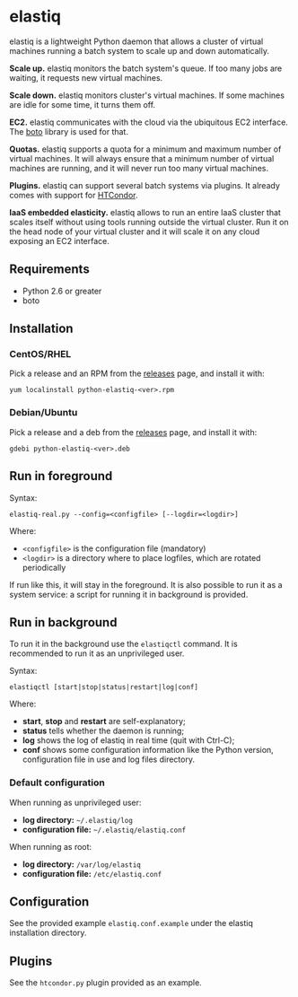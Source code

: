 elastiq
=======

elastiq is a lightweight Python daemon that allows a cluster of
virtual machines running a batch system to scale up and down
automatically.

**Scale up.** elastiq monitors the batch system's queue. If too many
jobs are waiting, it requests new virtual machines.

**Scale down.** elastiq monitors cluster's virtual machines. If some
machines are idle for some time, it turns them off.

**EC2.** elastiq communicates with the cloud via the ubiquitous EC2
interface. The [boto](https://github.com/boto/boto) library is used
for that.

**Quotas.** elastiq supports a quota for a minimum and maximum number
of virtual machines. It will always ensure that a minimum number of
virtual machines are running, and it will never run too many virtual
machines.

**Plugins.** elastiq can support several batch systems via plugins. It
already comes with support for
[HTCondor](http://research.cs.wisc.edu/htcondor/).

**IaaS embedded elasticity.** elastiq allows to run an entire IaaS
cluster that scales itself without using tools running outside the
virtual cluster. Run it on the head node of your virtual cluster and
it will scale it on any cloud exposing an EC2 interface.


Requirements
------------

*   Python 2.6 or greater
*   boto


Installation
------------


### CentOS/RHEL

Pick a release and an RPM from the
[releases](https://github.com/dberzano/elastiq/releases) page, and
install it with:

    yum localinstall python-elastiq-<ver>.rpm


### Debian/Ubuntu

Pick a release and a deb from the
[releases](https://github.com/dberzano/elastiq/releases) page, and
install it with:

    gdebi python-elastiq-<ver>.deb


Run in foreground
-----------------

Syntax:

    elastiq-real.py --config=<configfile> [--logdir=<logdir>]

Where:

*   `<configfile>` is the configuration file (mandatory)
*   `<logdir>` is a directory where to place logfiles, which are
    rotated periodically

If run like this, it will stay in the foreground. It is also possible
to run it as a system service: a script for running it in background
is provided.


Run in background
-----------------

To run it in the background use the `elastiqctl` command. It is
recommended to run it as an unprivileged user.

Syntax:

    elastiqctl [start|stop|status|restart|log|conf]

Where:

*   **start**, **stop** and **restart** are self-explanatory;
*   **status** tells whether the daemon is running;
*   **log** shows the log of elastiq in real time (quit with Ctrl-C);
*   **conf** shows some configuration information like the Python
    version, configuration file in use and log files directory.


### Default configuration

When running as unprivileged user:

*   **log directory:** `~/.elastiq/log`
*   **configuration file:** `~/.elastiq/elastiq.conf`

When running as root:

*   **log directory:** `/var/log/elastiq`
*   **configuration file:** `/etc/elastiq.conf`


Configuration
-------------

See the provided example `elastiq.conf.example` under the elastiq
installation directory.


Plugins
-------

See the `htcondor.py` plugin provided as an example.
